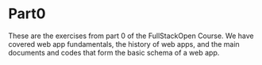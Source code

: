 # Part0
These are the exercises from part 0 of the FullStackOpen Course. We have covered web app fundamentals, the history of web apps, and the main documents and codes that form the basic schema of a web app.
